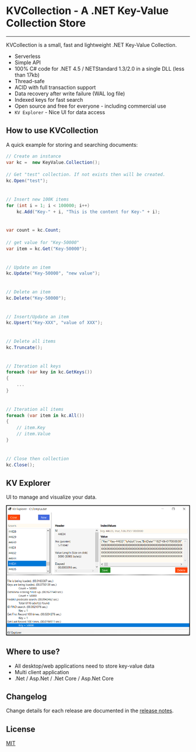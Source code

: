 # KVCollection - A .NET Key-Value Collection Store


---

KVCollection is a small, fast and lightweight .NET Key-Value Collection. 

- Serverless
- Simple API
- 100% C# code for .NET 4.5 / NETStandard 1.3/2.0 in a single DLL (less than 17kb)
- Thread-safe
- ACID with full transaction support
- Data recovery after write failure (WAL log file)
- Indexed keys for fast search
- Open source and free for everyone - including commercial use
- `KV Explorer` - Nice UI for data access

## How to use KVCollection

A quick example for storing and searching documents:

```C#
// Create an instance
var kc =  new KeyValue.Collection();

// Get "test" collection. If not exists then will be created.
kc.Open("test");


// Insert new 100K items
for (int i = 1; i < 100000; i++)
    kc.Add("Key-" + i, "This is the content for Key-" + i);

    
var count = kc.Count;

// get value for "Key-50000"
var item = kc.Get("Key-50000");


// Update an item
kc.Update("Key-50000", "new value");


// Delete an item
kc.Delete("Key-50000");


// Insert/Update an item
kc.Upsert("Key-XXX", "value of XXX");


// Delete all items
kc.Truncate();


// Iteration all keys
foreach (var key in kc.GetKeys())
{
    ...
}


// Iteration all items
foreach (var item in kc.All())
{
    // item.Key
    // item.Value
}
    

// Close then collection
kc.Close();
```

## KV Explorer

UI to manage and visualize your data.

![Kv Explorer](UI.png)

## Where to use?

- All desktop/web applications need to store key-value data
- Multi client application
- .Net / Asp.Net / .Net Core / Asp.Net Core


## Changelog

Change details for each release are documented in the [release notes](https://github.com/Rubic-Solutions/KVCollection/releases).


## License

[MIT](http://opensource.org/licenses/MIT)
